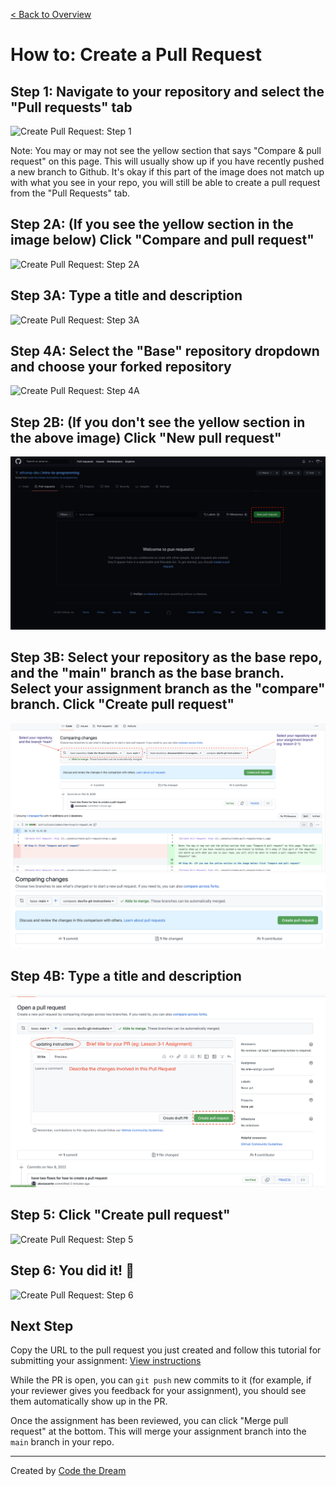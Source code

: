 [< Back to Overview](../../README.md)

# How to: Create a Pull Request

## Step 1: Navigate to your repository and select the "Pull requests" tab

![Create Pull Request: Step 1](../assets/create-pull-request/step-1.jpg)

Note: You may or may not see the yellow section that says "Compare & pull request" on this page. This will usually show up if you have recently pushed a new branch to Github. It's okay if this part of the image does not match up with what you see in your repo, you will still be able to create a pull request from the "Pull Requests" tab.

## Step 2A: (If you see the yellow section in the image below) Click "Compare and pull request"

![Create Pull Request: Step 2A](../assets/create-pull-request/step-2.jpg)

## Step 3A: Type a title and description

![Create Pull Request: Step 3A](../assets/create-pull-request/step-3.jpg)

## Step 4A: Select the "Base" repository dropdown and choose your forked repository

![Create Pull Request: Step 4A](../assets/create-pull-request/step-4.jpg)

## Step 2B: (If you don't see the yellow section in the above image) Click "New pull request"

![Create Pull Request: Step 2B](../assets/create-pull-request/step-2b.png)

## Step 3B: Select your repository as the base repo, and the "main" branch as the base branch. Select your assignment branch as the "compare" branch. Click "Create pull request"

![Create Pull Request: Step 3B](../assets/create-pull-request/step-3b.png)
![Create Pull Request: Step 3B (After selecting correct branches)](../assets/create-pull-request/step-3b-after.png)

## Step 4B: Type a title and description

![Create Pull Request: Step 4B](../assets/create-pull-request/step-4b.png)

## Step 5: Click "Create pull request"

![Create Pull Request: Step 5](../assets/create-pull-request/step-5.jpg)

## Step 6: You did it! 🎉

![Create Pull Request: Step 6](../assets/create-pull-request/step-6.jpg)

## Next Step

Copy the URL to the pull request you just created and follow this tutorial for submitting your assignment: [View instructions](../common/how-to-submit.md)

While the PR is open, you can `git push` new commits to it (for example, if your reviewer gives you feedback for your assignment), you should see them automatically show up in the PR.

Once the assignment has been reviewed, you can click "Merge pull request" at the bottom. This will merge your assignment branch into the `main` branch in your repo.

---

Created by [Code the Dream](https://www.codethedream.org)
